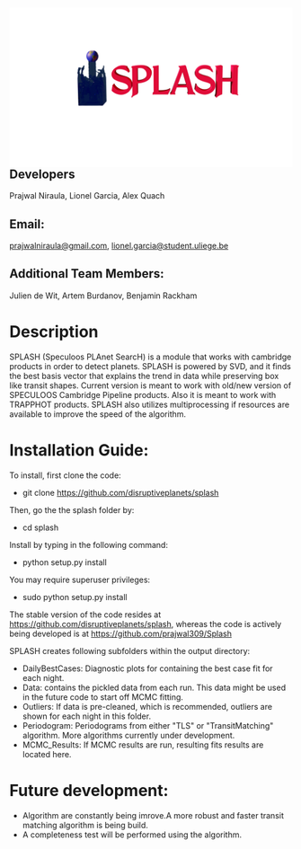 
# <img src="logo/logo.png"  alt="SPLASH"  style="float: left; margin-right: 10px;" />


## Developers
Prajwal Niraula, Lionel Garcia, Alex Quach

## Email:
prajwalniraula@gmail.com, lionel.garcia@student.uliege.be

## Additional Team Members:
Julien de Wit, Artem Burdanov, Benjamin Rackham

# Description
SPLASH (Speculoos PLAnet SearcH) is a module that works with cambridge products in order to detect planets. SPLASH is powered by SVD, and it finds the best basis vector that explains the trend in data while preserving box like transit shapes. Current version is meant to work with old/new version of SPECULOOS Cambridge Pipeline products. Also it is meant to work with TRAPPHOT products. SPLASH also utilizes multiprocessing if resources are available to improve the speed of the algorithm.

# Installation Guide:
To install, first clone the code:
- git clone https://github.com/disruptiveplanets/splash

Then, go the the splash folder by:
- cd splash

Install by typing in the following command:
- python setup.py install

You may require superuser privileges:
- sudo python setup.py install


The stable version of the code resides at https://github.com/disruptiveplanets/splash, whereas the code is actively being developed is at https://github.com/prajwal309/Splash

SPLASH creates following subfolders within the output directory:
- DailyBestCases: Diagnostic plots for  containing the best case fit for each night.
- Data: contains the pickled data from each run. This data might be used in the future code to start off MCMC fitting.
- Outliers: If data is pre-cleaned, which is recommended, outliers are shown for each night in this folder.
- Periodogram: Periodograms from either "TLS" or "TransitMatching" algorithm. More algorithms currently under development.
- MCMC_Results: If MCMC results are run, resulting fits results are located here.


# Future development:
- Algorithm are constantly being imrove.A more robust and faster transit matching algorithm is being build.
- A completeness test will be performed using the algorithm.
